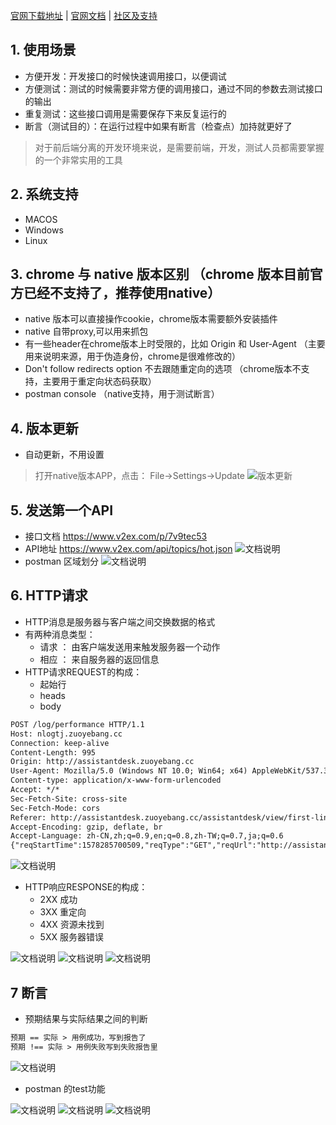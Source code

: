 [官网下载地址](https://www.getpostman.com/) |
[官网文档](https://www.getpostman.com/docs/) |
[社区及支持](https://www.getpostman.com/)
## 1. 使用场景
- 方便开发：开发接口的时候快速调用接口，以便调试
- 方便测试：测试的时候需要非常方便的调用接口，通过不同的参数去测试接口的输出
- 重复测试：这些接口调用是需要保存下来反复运行的
- 断言（测试目的）：在运行过程中如果有断言（检查点）加持就更好了
> 对于前后端分离的开发环境来说，是需要前端，开发，测试人员都需要掌握的一个非常实用的工具
## 2. 系统支持
- MACOS
- Windows
- Linux
## 3. chrome 与 native 版本区别 （chrome 版本目前官方已经不支持了，推荐使用native）
- native 版本可以直接操作cookie，chrome版本需要额外安装插件
- native 自带proxy,可以用来抓包
- 有一些header在chrome版本上时受限的，比如 Origin 和 User-Agent （主要用来说明来源，用于伪造身份，chrome是很难修改的）
- Don't follow redirects option 不去跟随重定向的选项 （chrome版本不支持，主要用于重定向状态码获取）
- postman console （native支持，用于测试断言）
## 4. 版本更新
- 自动更新，不用设置
> 打开native版本APP，点击： File->Settings->Update
![版本更新](./images/postman1.png)

## 5. 发送第一个API
- 接口文档 https://www.v2ex.com/p/7v9tec53
- API地址 https://www.v2ex.com/api/topics/hot.json
![文档说明](./images/postman2.png)
- postman 区域划分
![文档说明](./images/postman3.png)

## 6. HTTP请求
- HTTP消息是服务器与客户端之间交换数据的格式
- 有两种消息类型：
  - 请求 ： 由客户端发送用来触发服务器一个动作
  - 相应 ： 来自服务器的返回信息
- HTTP请求REQUEST的构成：
  - 起始行
  - heads
  - body
```txt
POST /log/performance HTTP/1.1
Host: nlogtj.zuoyebang.cc
Connection: keep-alive
Content-Length: 995
Origin: http://assistantdesk.zuoyebang.cc
User-Agent: Mozilla/5.0 (Windows NT 10.0; Win64; x64) AppleWebKit/537.36 (KHTML, like Gecko) Chrome/78.0.3904.87 Safari/537.36
Content-type: application/x-www-form-urlencoded
Accept: */*
Sec-Fetch-Site: cross-site
Sec-Fetch-Mode: cors
Referer: http://assistantdesk.zuoyebang.cc/assistantdesk/view/first-line-teacher/new-new-task
Accept-Encoding: gzip, deflate, br
Accept-Language: zh-CN,zh;q=0.9,en;q=0.8,zh-TW;q=0.7,ja;q=0.6
{"reqStartTime":1578285700509,"reqType":"GET","reqUrl":"http://assistantdesk.zuoyebang.cc/assistantdesk/tool/getassistantinfo","type":"slow","reqParams":"_=1578285700472&ignoreFS=1","timeLong":843,"status":200,"clientTime":1578285701352,"sysPlat":"Other","agent":"Mozilla/5.0 (Windows NT 10.0; Win64; x64) AppleWebKit/537.36 (KHTML, like Gecko) Chrome/78.0.3904.87 Safari/537.36","sysVersion":"1.0","runPlat":"OTHER","phoneBrand":"测试","url":"http://assistantdesk.zuoyebang.cc/assistantdesk/view/first-line-teacher/new-new-task","referrer":"http://www.zuoyebang.cc/session/browse/login?redirect=http%3A%2F%2Fassistantdesk.zuoyebang.cc%2Fassistantdesk%2Fview%2Ffirst-line-teacher%2Fnew-new-task","urlParams":"{}","network":"4g","winW":1920,"winH":1080,"locale":"zh-CN","metaData":"教师工作站","createTime":1578285699230,"authkey":"00ee0684-84f1-4db8-963c-7c4f553ad328","sysMv":"1","uvId":"Jb2f0ST1dJMJbath","sdkVersion":"0.1.31","jre":"prod","cname":"","br":"chrome","brv":"78.0.3904.87"}
```
![文档说明](./images/postman5.png)

- HTTP响应RESPONSE的构成：
  - 2XX 成功
  - 3XX 重定向
  - 4XX 资源未找到
  - 5XX 服务器错误

![文档说明](./images/postman7.png)
![文档说明](./images/postman6.png)
![文档说明](./images/postman8.png)

## 7 断言
- 预期结果与实际结果之间的判断
```txt
预期 == 实际 > 用例成功，写到报告了
预期 !== 实际 > 用例失败写到失败报告里
```
![文档说明](./images/postman9.png)
- postman 的test功能

![文档说明](./images/postman10.png)
![文档说明](./images/postman11.png)
![文档说明](./images/postman12.png)

